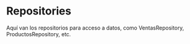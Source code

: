# Repositories
Aquí van los repositorios para acceso a datos, como VentasRepository, ProductosRepository, etc.
